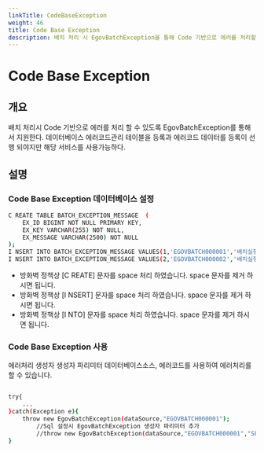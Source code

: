 ```yaml
---
linkTitle: CodeBaseException
weight: 46
title: Code Base Exception
description: 배치 처리 시 EgovBatchException을 통해 Code 기반으로 에러를 처리할 수 있으며, 이를 사용하려면 먼저 데이터베이스 에러 코드 관리 테이블과 에러 코드 데이터를 등록해야 한다. 이 서비스를 통해 에러 처리의 효율성을 높일 수 있다.
---
```

# Code Base Exception

## 개요

배치 처리시 Code 기반으로 에러를 처리 할 수 있도록 EgovBatchException를 통해서 지원한다.
데이터베이스 에러코드관리 테이블을 등록과 에러코드 데이터를 등록이 선행 되야지만 해당 서비스를 사용가능하다.

## 설명

### Code Base Exception 데이터베이스 설정

```bash
C REATE TABLE BATCH_EXCEPTION_MESSAGE  (
	EX_ID BIGINT NOT NULL PRIMARY KEY,
	EX_KEY VARCHAR(255) NOT NULL,
	EX_MESSAGE VARCHAR(2500) NOT NULL
);
I NSERT INTO BATCH_EXCEPTION_MESSAGE VALUES(1,'EGOVBATCH000001','배치실행 중 업무 관련 에러가 발생 하였습니다.');
I NSERT INTO BATCH_EXCEPTION_MESSAGE VALUES(2,'EGOVBATCH000002','배치실행 중 알수 없는 오류가 발생 하였습니다.');
```

- 방화벽 정책상 [C REATE] 문자를 space 처리 하였습니다. space 문자를 제거 하시면 됩니다.
- 방화벽 정책상 [I NSERT] 문자를 space 처리 하였습니다. space 문자를 제거 하시면 됩니다.
- 방화벽 정책상 [I NTO] 문자를 space 처리 하였습니다. space 문자를 제거 하시면 됩니다.

### Code Base Exception 사용

에러처리 생성자 생성자 파리미터 데이터베이스소스, 에러코드를 사용하여 에러처리를 할 수 있습니다.

```bash

try{
	...
}catch(Exception e){
	throw new EgovBatchException(dataSource,"EGOVBATCH000001");
        //Sql 설정시 EgovBatchException 생성자 파리미터 추가
        //throw new EgovBatchException(dataSource,"EGOVBATCH000001","SELECT EX_MESSAGE FROM BATCH_EXCEPTION_MESSAGE WHERE EX_KEY = ?");
}

```
